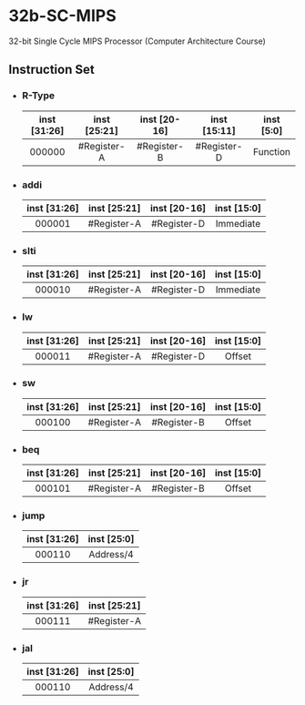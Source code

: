# 32b-SC-MIPS
32-bit Single Cycle MIPS Processor (Computer Architecture Course)

## Instruction Set

* ### R-Type
    | inst [31:26] | inst [25:21] | inst [20-16] | inst [15:11] | inst [5:0] |
    | :----------: | :----------: | :----------: | :----------: | :--------: |
    |    000000    | #Register-A  | #Register-B  | #Register-D  |  Function  |

* ### addi
    | inst [31:26] | inst [25:21] | inst [20-16] | inst [15:0] |
    | :----------: | :----------: | :----------: | :---------: |
    |    000001    | #Register-A  | #Register-D  |  Immediate  |

* ### slti
    | inst [31:26] | inst [25:21] | inst [20-16] | inst [15:0] |
    | :----------: | :----------: | :----------: | :---------: |
    |    000010    | #Register-A  | #Register-D  |  Immediate  |

* ### lw
    | inst [31:26] | inst [25:21] | inst [20-16] | inst [15:0] |
    | :----------: | :----------: | :----------: | :---------: |
    |    000011    | #Register-A  | #Register-D  |   Offset    |

* ### sw
    | inst [31:26] | inst [25:21] | inst [20-16] | inst [15:0] |
    | :----------: | :----------: | :----------: | :---------: |
    |    000100    | #Register-A  | #Register-B  |   Offset    |

* ### beq
    | inst [31:26] | inst [25:21] | inst [20-16] | inst [15:0] |
    | :----------: | :----------: | :----------: | :---------: |
    |    000101    | #Register-A  | #Register-B  |   Offset    |

* ### jump
    | inst [31:26] | inst [25:0] |
    | :----------: | :---------: |
    |    000110    |  Address/4  |

* ### jr
    | inst [31:26] | inst [25:21] |
    | :----------: | :----------: |
    |    000111    | #Register-A  |

* ### jal
    | inst [31:26] | inst [25:0] |
    | :----------: | :---------: |
    |    000110    |  Address/4  |